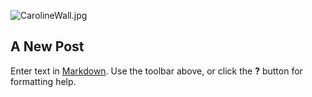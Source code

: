 ![CarolineWall.jpg]({{site.baseurl}}/CarolineWall.jpg)

## A New Post

Enter text in [Markdown](http://daringfireball.net/projects/markdown/). Use the toolbar above, or click the **?** button for formatting help.
